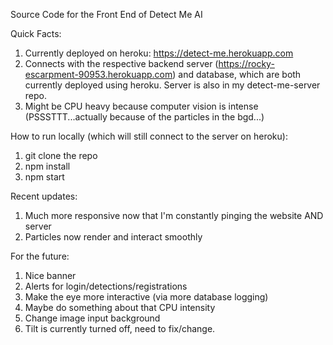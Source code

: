 Source Code for the Front End of Detect Me AI

Quick Facts:
1. Currently deployed on heroku: https://detect-me.herokuapp.com
2. Connects with the respective backend server (https://rocky-escarpment-90953.herokuapp.com) and database, which are both currently deployed using heroku. Server is also in my detect-me-server repo.
3. Might be CPU heavy because computer vision is intense (PSSSTTT...actually because of the particles in the bgd...)

How to run locally (which will still connect to the server on heroku):
1. git clone the repo
2. npm install
3. npm start

Recent updates:
1. Much more responsive now that I'm constantly pinging the website AND server
2. Particles now render and interact smoothly

For the future:
1. Nice banner
2. Alerts for login/detections/registrations
3. Make the eye more interactive (via more database logging)
4. Maybe do something about that CPU intensity
5. Change image input background
6. Tilt is currently turned off, need to fix/change.
